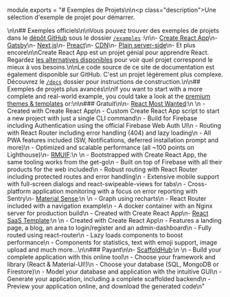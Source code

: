 module.exports = "# Exemples de Projets\n\n<p class=\"description\">Une sélection d'exemple de projet pour démarrer.</p>\n\n## Exemples officiels\n\nVous pouvez trouver des exemples de projets dans le [dépôt GitHub](https://github.com/Foso/material-ui) sous le dossier [`/examples`](https://github.com/Foso/material-ui/tree/master/examples) :\n\n- [Create React App](https://github.com/Foso/material-ui/tree/master/examples/create-react-app)\n- [Gatsby](https://github.com/Foso/material-ui/tree/master/examples/gatsby)\n- [Next.js](https://github.com/Foso/material-ui/tree/master/examples/nextjs)\n- [Preact](https://github.com/Foso/material-ui/tree/master/examples/preact)\n- [CDN](https://github.com/Foso/material-ui/tree/master/examples/cdn)\n- [Plain server-side](https://github.com/Foso/material-ui/tree/master/examples/ssr)\n- Et plus encore\n\nCreate React App est un projet génial pour apprendre React. Regardez [les alternatives disponibles](https://github.com/facebook/create-react-app/blob/master/README.md#popular-alternatives) pour voir quel projet correspond le mieux à vos besoins.\n\nLe code source de ce site de documentation est également disponible sur GitHub. C'est un projet légèrement plus complexe. Découvrez le [`/docs`](https://github.com/Foso/material-ui/tree/master/docs) dossier pour instructions de construction.\n\n## Exemples de projets plus avancés\n\nIf you want to start with a more complete and real-world example, you could take a look at the [premium themes & templates](https://themes.material-ui.com/) or:\n\n### Gratuit\n\n- [React Most Wanted](https://github.com/TarikHuber/react-most-wanted):\n    \n  - Created with Create React App\n  - Custom Create React App script to start a new project with just a single CLI command\n  - Build for Firebase including Authentication using the official Firebase Web Auth UI\n  - Routing with React Router including error handling (404) and lazy loading\n  - All PWA features included (SW, Notifications, deferred installation prompt and more)\n  - Optimized and scalable performance (all ~100 points on Lighthouse)\n- [RMUIF](https://github.com/phoqe/rmuif):\n    \n  - Bootstrapped with Create React App, the same tooling works from the get-go\n  - Built on top of Firebase with all their products for the web included\n  - Robust routing with React Router including protected routes and error handling\n  - Extensive mobile support with full-screen dialogs and react-swipeable-views for tabs\n  - Cross-platform application monitoring with a focus on error reporting with Sentry\n- [Material Sense](https://github.com/alexanmtz/material-sense):\n    \n  - Graph using recharts\n  - React Router included with a navigation example\n  - A docker container with an Nginx server for production build\n  - Created with Create React App\n- [React SaaS Template](https://github.com/dunky11/react-saas-template):\n    \n  - Created with Create React App\n  - Features a landing page, a blog, an area to login/register and an admin-dashboard\n  - Fully routed using react-router\n  - Lazy loads components to boost performance\n  - Components for statistics, text with emoji support, image upload and much more...\n\n### Payant\n\n- [ScaffoldHub](https://scaffoldhub.io/?partner=1):\n    \n  - Build your complete application with this online tool\n  - Choose your framework and library (React & Material-UI!)\n  - Choose your database (SQL, MongoDB or Firestore)\n  - Model your database and application with the intuitive GUI\n  - Generate your application, including a complete scaffolded backend\n  - Preview your application online, and download the generated code\n"
